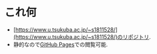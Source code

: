 # これ何

- [https://www.u.tsukuba.ac.jp/~s1811528/](https://www.u.tsukuba.ac.jp/~s1811528/)のリポジトリ.
- 静的なので[GitHub Pages](https://eggplants.github.io/zengaku_mypage/)での閲覧可能.
